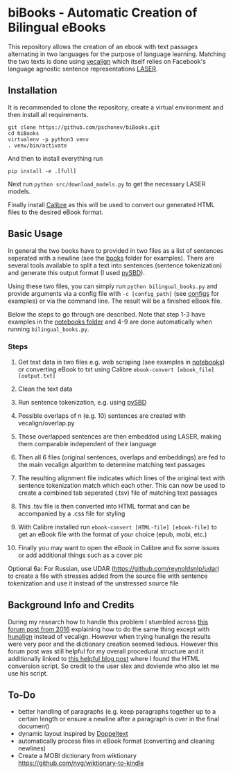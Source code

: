 # biBooks - Automatic Creation of Bilingual eBooks

This repository allows the creation of an ebook with text passages alternating in two languages for the purpose of language learning. Matching the two texts is done using [vecalign](https://github.com/thompsonb/vecalign) which itself relies on Facebook's language agnostic sentence representations [LASER](https://github.com/facebookresearch/LASER).

## Installation

It is recommended to clone the repository, create a virtual environment and then install all requirements.

```
git clone https://github.com/pschonev/biBooks.git
cd biBooks
virtualenv -p python3 venv
. venv/bin/activate
```

And then to install everything run
```
pip install -e .[full]
```

Next run `python src/download_models.py` to get the necessary LASER models.

Finally install [Calibre](https://calibre-ebook.com/) as this will be used to convert our generated HTML files to the desired eBook format.

## Basic Usage

In general the two books have to provided in two files as a list of sentences seperated with a newline (see the [books](books/) folder for examples). There are several tools available to split a text into sentences (sentence tokenization) and generate this output format (I used [pySBD](https://github.com/nipunsadvilkar/pySBD)).

Using these two files, you can simply run `python bilingual_books.py` and provide arguments via a config file with `-c [config_path]` (see [configs](configs/) for examples) or via the command line. The result will be a finished eBook file.

Below the steps to go through are described. Note that step 1-3 have examples in the [notebooks folder](notebooks/) and 4-9 are done automatically when running `bilingual_books.py`.

###  Steps

1. Get text data in two files e.g. web scraping (see examples in [notebooks](notebooks/)) or converting eBook to txt using Calibre `ebook-convert [ebook_file] [output.txt]`

2. Clean the text data

3. Run sentence tokenization, e.g. using [pySBD](https://github.com/nipunsadvilkar/pySBD)

4. Possible overlaps of n (e.g. 10) sentences are created with vecalign/overlap.py

5.  These overlapped sentences are then embedded using LASER, making them comparable independent of their language

6. Then all 6 files (original sentences, overlaps and embeddings) are fed to the main vecalign algorithm to determine matching text passages

7. The resulting alignment file indicates which lines of the original text with sentence tokenization match which each other. This can now be used to create a combined tab seperated (.tsv) file of matching text passages

8. This .tsv file is then converted into HTML format and can be accompanied by a .css file for styling

9. With Calibre installed run `ebook-convert [HTML-file] [ebook-file]` to get an eBook file with the format of your choice (epub, mobi, etc.)

10. Finally you may want to open the eBook in Calibre and fix some issues or add additional things such as a cover pic


Optional 6a: For Russian, use UDAR (https://github.com/reynoldsnlp/udar) to create a file with stresses added from the source file with sentence tokenization and use it instead of the unstressed source file

## Background Info and Credits

During my research how to handle this problem I stumbled across [this forum post from 2016](https://www.mobileread.com/forums/showthread.php?t=39719#8) explaining how to do the same thing except with [hunalign](https://github.com/danielvarga/hunalign) instead of vecalign. However when trying hunalign the results were very poor and the dictionary creation seemed tedious. However this forum post was still helpful for my overall procedural structure and it additionally linked to [this helpful blog post](https://languagefixation.wordpress.com/2011/02/23/how-to-create-parallel-texts-for-language-learning-part-2/) where I found the HTML conversion script. So credit to the user slex and doviende who also let me use his script.



## To-Do
- better handling of paragraphs (e.g. keep paragraphs together up to a certain length or ensure a newline after a paragraph is over in the final document)
- dynamic layout inspired by [Doppeltext](https://www.doppeltext.com/en/) 
- automatically process files in eBook format (converting and cleaning newlines)
- Create a MOBI dictionary from wiktionary https://github.com/nyg/wiktionary-to-kindle